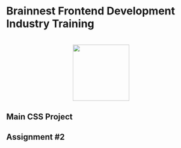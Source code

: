 <h1>Brainnest Frontend Development Industry Training<h1>
<div align="center"><img src="https://static.wixstatic.com/media/4fa9c2_0b28731f38304ed0989a8c0582f953a3~mv2.png/v1/fill/w_2500,h_2500,al_c/4fa9c2_0b28731f38304ed0989a8c0582f953a3~mv2.png" width="150" height="auto"></div>
<h2> Main CSS Project</h2>
<h2>Assignment #2</h2>
